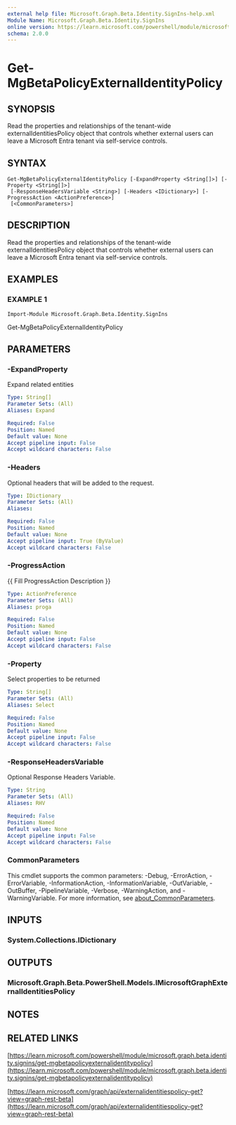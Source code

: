 ```yaml
---
external help file: Microsoft.Graph.Beta.Identity.SignIns-help.xml
Module Name: Microsoft.Graph.Beta.Identity.SignIns
online version: https://learn.microsoft.com/powershell/module/microsoft.graph.beta.identity.signins/get-mgbetapolicyexternalidentitypolicy
schema: 2.0.0
---
```


# Get-MgBetaPolicyExternalIdentityPolicy

## SYNOPSIS
Read the properties and relationships of the tenant-wide externalIdentitiesPolicy object that controls whether external users can leave a Microsoft Entra tenant via self-service controls.

## SYNTAX

```
Get-MgBetaPolicyExternalIdentityPolicy [-ExpandProperty <String[]>] [-Property <String[]>]
 [-ResponseHeadersVariable <String>] [-Headers <IDictionary>] [-ProgressAction <ActionPreference>]
 [<CommonParameters>]
```

## DESCRIPTION
Read the properties and relationships of the tenant-wide externalIdentitiesPolicy object that controls whether external users can leave a Microsoft Entra tenant via self-service controls.

## EXAMPLES

### EXAMPLE 1
```
Import-Module Microsoft.Graph.Beta.Identity.SignIns
```

Get-MgBetaPolicyExternalIdentityPolicy

## PARAMETERS

### -ExpandProperty
Expand related entities

```yaml
Type: String[]
Parameter Sets: (All)
Aliases: Expand

Required: False
Position: Named
Default value: None
Accept pipeline input: False
Accept wildcard characters: False
```

### -Headers
Optional headers that will be added to the request.

```yaml
Type: IDictionary
Parameter Sets: (All)
Aliases:

Required: False
Position: Named
Default value: None
Accept pipeline input: True (ByValue)
Accept wildcard characters: False
```

### -ProgressAction
{{ Fill ProgressAction Description }}

```yaml
Type: ActionPreference
Parameter Sets: (All)
Aliases: proga

Required: False
Position: Named
Default value: None
Accept pipeline input: False
Accept wildcard characters: False
```

### -Property
Select properties to be returned

```yaml
Type: String[]
Parameter Sets: (All)
Aliases: Select

Required: False
Position: Named
Default value: None
Accept pipeline input: False
Accept wildcard characters: False
```

### -ResponseHeadersVariable
Optional Response Headers Variable.

```yaml
Type: String
Parameter Sets: (All)
Aliases: RHV

Required: False
Position: Named
Default value: None
Accept pipeline input: False
Accept wildcard characters: False
```

### CommonParameters
This cmdlet supports the common parameters: -Debug, -ErrorAction, -ErrorVariable, -InformationAction, -InformationVariable, -OutVariable, -OutBuffer, -PipelineVariable, -Verbose, -WarningAction, and -WarningVariable. For more information, see [about_CommonParameters](http://go.microsoft.com/fwlink/?LinkID=113216).

## INPUTS

### System.Collections.IDictionary
## OUTPUTS

### Microsoft.Graph.Beta.PowerShell.Models.IMicrosoftGraphExternalIdentitiesPolicy
## NOTES

## RELATED LINKS

[https://learn.microsoft.com/powershell/module/microsoft.graph.beta.identity.signins/get-mgbetapolicyexternalidentitypolicy](https://learn.microsoft.com/powershell/module/microsoft.graph.beta.identity.signins/get-mgbetapolicyexternalidentitypolicy)

[https://learn.microsoft.com/graph/api/externalidentitiespolicy-get?view=graph-rest-beta](https://learn.microsoft.com/graph/api/externalidentitiespolicy-get?view=graph-rest-beta)




